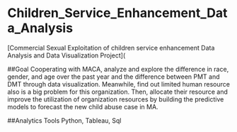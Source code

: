 # Children_Service_Enhancement_Data_Analysis
[Commercial Sexual Exploitation of children service enhancement Data Analysis and Data Visualization Project](

##Goal
Cooperating with MACA, analyze and explore the difference in race, gender, and age over the past year and the difference between PMT and DMT through data visualization. Meanwhile, find out limited human resource also is a big problem for this organization. Then, allocate their resource and improve the utilization of organization resources by building the predictive models to forecast the new child abuse case in MA.

##Analytics Tools
Python, Tableau, Sql
